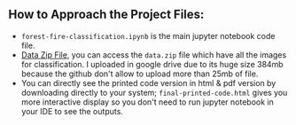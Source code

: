 ## How to Approach the Project Files:

 - `forest-fire-classification.ipynb` is the main jupyter notebook code file.
 - [Data Zip File](https://drive.google.com/drive/folders/1rRg4zqD5vJm8hwLCUvlRtPIdRhLULTjj), you can access the `data.zip` file which have all the images for classification. I uploaded in google drive due to its huge size 384mb because the github don't allow to upload more than 25mb of file.
 - You can directly see the printed code version in html & pdf version by downloading directly to your system; `final-printed-code.html` gives you more interactive display so you don't need to run jupyter notebook in your IDE to see the outputs. 
